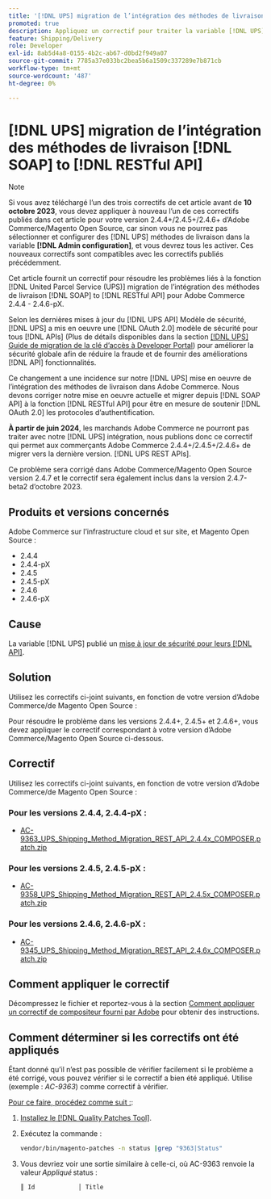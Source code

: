 ```yaml
---
title: '[!DNL UPS] migration de l’intégration des méthodes de livraison [!DNL SOAP] to [!DNL RESTful API]'
promoted: true
description: Appliquez un correctif pour traiter la variable [!DNL UPS] migration de l’intégration des méthodes de livraison [!DNL SOAP] to [!DNL RESTful API] pour Adobe Commerce 2.4.4 - 2.4.6-pX.
feature: Shipping/Delivery
role: Developer
exl-id: 8ab5d4a8-0155-4b2c-ab67-d0bd2f949a07
source-git-commit: 7785a37e033bc2bea5b6a1509c337289e7b871cb
workflow-type: tm+mt
source-wordcount: '487'
ht-degree: 0%

---
```


# [!DNL UPS] migration de l’intégration des méthodes de livraison [!DNL SOAP] to [!DNL RESTful API]

>[!NOTE]
>
>Si vous avez téléchargé l’un des trois correctifs de cet article avant de **10 octobre 2023**, vous devez appliquer à nouveau l’un de ces correctifs publiés dans cet article pour votre version 2.4.4+/2.4.5+/2.4.6+ d’Adobe Commerce/Magento Open Source, car sinon vous ne pourrez pas sélectionner et configurer des [!DNL UPS] méthodes de livraison dans la variable **[!DNL Admin configuration]**, et vous devrez tous les activer. Ces nouveaux correctifs sont compatibles avec les correctifs publiés précédemment.

Cet article fournit un correctif pour résoudre les problèmes liés à la fonction [!DNL United Parcel Service (UPS)] migration de l’intégration des méthodes de livraison [!DNL SOAP] to [!DNL RESTful API] pour Adobe Commerce 2.4.4 - 2.4.6-pX.

Selon les dernières mises à jour du [!DNL UPS API] Modèle de sécurité, [!DNL UPS] a mis en oeuvre une [!DNL OAuth 2.0] modèle de sécurité pour tous [!DNL APIs] (Plus de détails disponibles dans la section [[!DNL UPS] Guide de migration de la clé d’accès à Developer Portal](https://developer.ups.com/oauth-developer-guide?loc=en_US&amp;sp_rid=NTA5MzQ1OTE2NjEyS0&amp;sp_mid=72989914)) pour améliorer la sécurité globale afin de réduire la fraude et de fournir des améliorations [!DNL API] fonctionnalités.

Ce changement a une incidence sur notre [!DNL UPS] mise en oeuvre de l’intégration des méthodes de livraison dans Adobe Commerce. Nous devons corriger notre mise en oeuvre actuelle et migrer depuis [!DNL SOAP API] à la fonction [!DNL RESTful API] pour être en mesure de soutenir [!DNL OAuth 2.0] les protocoles d’authentification.

**À partir de juin 2024**, les marchands Adobe Commerce ne pourront pas traiter avec notre [!DNL UPS] intégration, nous publions donc ce correctif qui permet aux commerçants Adobe Commerce 2.4.4+/2.4.5+/2.4.6+ de migrer vers la dernière version. [!DNL UPS REST APIs].

Ce problème sera corrigé dans Adobe Commerce/Magento Open Source version 2.4.7 et le correctif sera également inclus dans la version 2.4.7-beta2 d’octobre 2023.

## Produits et versions concernés

Adobe Commerce sur l’infrastructure cloud et sur site, et Magento Open Source :

* 2.4.4
* 2.4.4-pX
* 2.4.5
* 2.4.5-pX
* 2.4.6
* 2.4.6-pX

## Cause

La variable [!DNL UPS] publié un [mise à jour de sécurité pour leurs [!DNL API]](https://developer.ups.com/oauth-developer-guide?loc=en_US&amp;sp_rid=NTA5MzQ1OTE2NjEyS0&amp;sp_mid=72989914).

## Solution

Utilisez les correctifs ci-joint suivants, en fonction de votre version d’Adobe Commerce/de Magento Open Source :

Pour résoudre le problème dans les versions 2.4.4+, 2.4.5+ et 2.4.6+, vous devez appliquer le correctif correspondant à votre version d’Adobe Commerce/Magento Open Source ci-dessous.

## Correctif

Utilisez les correctifs ci-joint suivants, en fonction de votre version d’Adobe Commerce/de Magento Open Source :

### Pour les versions 2.4.4, 2.4.4-pX :

* [AC-9363_UPS_Shipping_Method_Migration_REST_API_2.4.4x_COMPOSER.patch.zip](assets/AC-9646_UPS_Shipping_Method_Migration_REST_API_2.4.4x_COMPOSER.patch.zip)

### Pour les versions 2.4.5, 2.4.5-pX :

* [AC-9358_UPS_Shipping_Method_Migration_REST_API_2.4.5x_COMPOSER.patch.zip](assets/AC-9647_UPS_Shipping_Method_Migration_REST_API_2.4.5x_COMPOSER.patch.zip)

### Pour les versions 2.4.6, 2.4.6-pX :

* [AC-9345_UPS_Shipping_Method_Migration_REST_API_2.4.6x_COMPOSER.patch.zip](assets/AC-9648_UPS_Shipping_Method_Migration_REST_API_2.4.6x_COMPOSER.patch.zip)

## Comment appliquer le correctif

Décompressez le fichier et reportez-vous à la section [Comment appliquer un correctif de compositeur fourni par Adobe](https://experienceleague.adobe.com/docs/commerce-knowledge-base/kb/how-to/how-to-apply-a-composer-patch-provided-by-magento.html) pour obtenir des instructions.

## Comment déterminer si les correctifs ont été appliqués

Étant donné qu’il n’est pas possible de vérifier facilement si le problème a été corrigé, vous pouvez vérifier si le correctif a bien été appliqué. Utilise (exemple : *AC-9363*) comme correctif à vérifier.

<u>Pour ce faire, procédez comme suit :</u>:

1. [Installez le [!DNL Quality Patches Tool]](https://experienceleague.adobe.com/docs/commerce-operations/tools/quality-patches-tool/usage.html).
1. Exécutez la commande :

   ```bash
   vendor/bin/magento-patches -n status |grep "9363|Status"
   ```

1. Vous devriez voir une sortie similaire à celle-ci, où AC-9363 renvoie la valeur *Appliqué* status :

   ```bash
   ║ Id            │ Title                                                        │ Category        │ Origin                 │ Status      │ Details                                          ║ ║ N/A           │ ../m2-hotfixes/AC-9363_USPS_Ground_Advantage_shipping_method_COMPOSER_patch.patch      │ Other           │ Local                  │ Applied     │ Patch type: Custom                                
   ```
